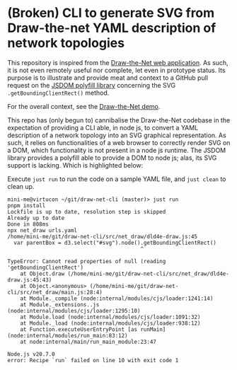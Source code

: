 (Broken) CLI to generate SVG from Draw-the-net YAML description of network topologies
=====================================================================================

This repository is inspired from the [Draw-the-Net web application](https://github.com/cidrblock/drawthe.net). As such, it is not even remotely useful nor complete, let even in prototype status. Its purpose is to illustrate and provide meat and context to a GitHub pull request on the [JSDOM polyfill library](https://github.com/jsdom/jsdom) concerning the SVG `.getBoundingClientRect()` method.

For the overall context, see the [Draw-the-Net demo](http://go.drawthe.net/).

This repo has (only begun to) cannibalise the Draw-the-Net codebase in the expectation of providing a CLI able, in node js, to convert a YAML description of a network topology into an SVG graphical representation. As such, it relies on functionalities of a web browser to correctly render SVG on a DOM, which functionality is not present in a node js runtime. The JSDOM library provides a polyfill able to provide a DOM to node js; alas, its SVG support is lacking. Which is highlighted below:

Execute `just run` to run the code on a sample YAML file, and `just clean` to clean up.

```console
mini-me@virtucon ~/git/draw-net-cli (master)> just run
pnpm install
Lockfile is up to date, resolution step is skipped
Already up to date
Done in 808ms
npx net_draw urls.yaml
/home/mini-me/git/draw-net-cli/src/net_draw/dld4e-draw.js:45
  var parentBox = d3.select("#svg").node().getBoundingClientRect()
                                          ^

TypeError: Cannot read properties of null (reading 'getBoundingClientRect')
    at Object.draw (/home/mini-me/git/draw-net-cli/src/net_draw/dld4e-draw.js:45:43)
    at Object.<anonymous> (/home/mini-me/git/draw-net-cli/src/net_draw/main.js:28:4)
    at Module._compile (node:internal/modules/cjs/loader:1241:14)
    at Module._extensions..js (node:internal/modules/cjs/loader:1295:10)
    at Module.load (node:internal/modules/cjs/loader:1091:32)
    at Module._load (node:internal/modules/cjs/loader:938:12)
    at Function.executeUserEntryPoint [as runMain] (node:internal/modules/run_main:83:12)
    at node:internal/main/run_main_module:23:47

Node.js v20.7.0
error: Recipe `run` failed on line 10 with exit code 1
```